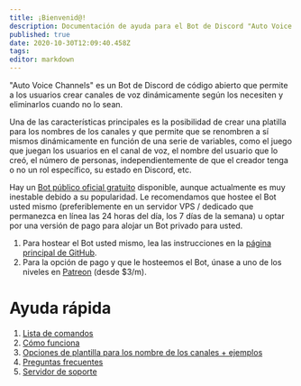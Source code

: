 ```yaml
---
title: ¡Bienvenid@!
description: Documentación de ayuda para el Bot de Discord "Auto Voice Channels".
published: true
date: 2020-10-30T12:09:40.458Z
tags: 
editor: markdown
---
```


"Auto Voice Channels" es un Bot de Discord de código abierto que permite a los usuarios crear canales de voz dinámicamente según los necesiten y eliminarlos cuando no lo sean.

Una de las características principales es la posibilidad de crear una platilla para los nombres de los canales y que permite que se renombren a sí mismos dinámicamente en función de una serie de variables, como el juego que juegan los usuarios en el canal de voz, el nombre del usuario que lo creó, el número de personas, independientemente de que el creador tenga o no un rol específico, su estado en Discord, etc.

Hay un [Bot público oficial gratuito](https://discordapp.com/api/oauth2/authorize?client_id=479393422705426432&permissions=286280784&scope=bot) disponible, aunque actualmente es muy inestable debido a su popularidad. Le recomendamos que hostee el Bot usted mismo (preferiblemente en un servidor VPS / dedicado que permanezca en línea las 24 horas del día, los 7 días de la semana) u optar por una versión de pago para alojar un Bot privado para usted.

1. Para hostear el Bot usted mismo, lea las instrucciones en la [página principal de GitHub](https://github.com/gregzaal/Auto-Voice-Channels).
2. Para la opción de pago y que le hosteemos el Bot, únase a uno de los niveles en [Patreon](https://www.patreon.com/pixaal) (desde $3/m).

# Ayuda rápida

1. [Lista de comandos](/commands)
2. [Cómo funciona](/how-it-works)
3. [Opciones de plantilla para los nombre de los canales + ejemplos](/commands/template)
4. [Preguntas frecuentes](/FAQ)
5. [Servidor de soporte](https://discord.io/DotsBotsSupport)